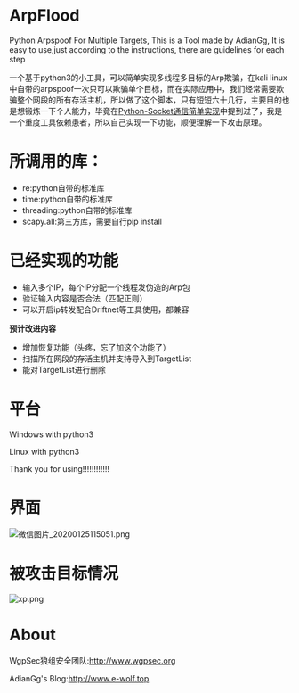 # ArpFlood
Python Arpspoof For Multiple Targets,
This is a Tool made by AdianGg,
It is easy to use,just according to the instructions, there are guidelines for each step

一个基于python3的小工具，可以简单实现多线程多目标的Arp欺骗，在kali linux中自带的arpspoof一次只可以欺骗单个目标，而在实际应用中，我们经常需要欺骗整个网段的所有存活主机，所以做了这个脚本，只有短短六十几行，主要目的也是想锻炼一下个人能力，毕竟在[Python-Socket通信简单实现][1]中提到过了，我是一个重度工具依赖患者，所以自己实现一下功能，顺便理解一下攻击原理。
# 所调用的库：
 - re:python自带的标准库
 - time:python自带的标准库
 - threading:python自带的标准库
 - scapy.all:第三方库，需要自行pip install
# 已经实现的功能
 - 输入多个IP，每个IP分配一个线程发伪造的Arp包
 - 验证输入内容是否合法（匹配正则）
 - 可以开启ip转发配合Driftnet等工具使用，都兼容
 
**预计改进内容**
 - 增加恢复功能（头疼，忘了加这个功能了）
 - 扫描所在网段的存活主机并支持导入到TargetList
 - 能对TargetList进行删除
# 平台
Windows with python3

Linux with python3

Thank you for using!!!!!!!!!!!!
# 界面
![微信图片_20200125115051.png][2]
# 被攻击目标情况
![xp.png][3]
# About
WgpSec狼组安全团队:http://www.wgpsec.org

AdianGg's Blog:http://www.e-wolf.top

  [1]: http://www.e-wolf.top/index.php/archives/138/
  [2]: http://www.e-wolf.top/usr/uploads/2020/01/3030503727.png
  [3]: http://www.e-wolf.top/usr/uploads/2020/01/3782156961.png
